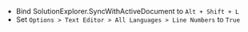 * Bind SolutionExplorer.SyncWithActiveDocument to ``Alt + Shift + L``
* Set ``Options > Text Editor > All Languages > Line Numbers`` to ``True``
